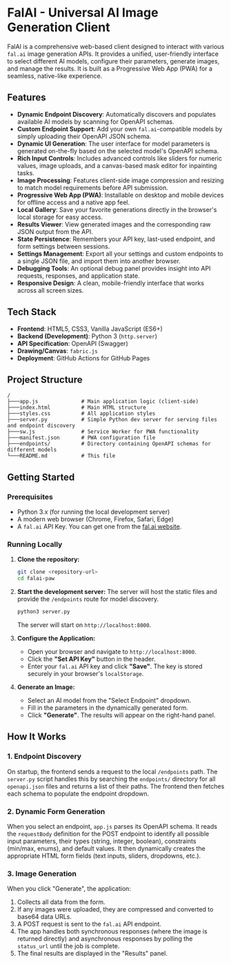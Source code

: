 # FalAI - Universal AI Image Generation Client

FalAI is a comprehensive web-based client designed to interact with various `fal.ai` image generation APIs. It provides a unified, user-friendly interface to select different AI models, configure their parameters, generate images, and manage the results. It is built as a Progressive Web App (PWA) for a seamless, native-like experience.

## Features

*   **Dynamic Endpoint Discovery**: Automatically discovers and populates available AI models by scanning for OpenAPI schemas.
*   **Custom Endpoint Support**: Add your own `fal.ai`-compatible models by simply uploading their OpenAPI JSON schema.
*   **Dynamic UI Generation**: The user interface for model parameters is generated on-the-fly based on the selected model's OpenAPI schema.
*   **Rich Input Controls**: Includes advanced controls like sliders for numeric values, image uploads, and a canvas-based mask editor for inpainting tasks.
*   **Image Processing**: Features client-side image compression and resizing to match model requirements before API submission.
*   **Progressive Web App (PWA)**: Installable on desktop and mobile devices for offline access and a native app feel.
*   **Local Gallery**: Save your favorite generations directly in the browser's local storage for easy access.
*   **Results Viewer**: View generated images and the corresponding raw JSON output from the API.
*   **State Persistence**: Remembers your API key, last-used endpoint, and form settings between sessions.
*   **Settings Management**: Export all your settings and custom endpoints to a single JSON file, and import them into another browser.
*   **Debugging Tools**: An optional debug panel provides insight into API requests, responses, and application state.
*   **Responsive Design**: A clean, mobile-friendly interface that works across all screen sizes.

## Tech Stack

*   **Frontend**: HTML5, CSS3, Vanilla JavaScript (ES6+)
*   **Backend (Development)**: Python 3 (`http.server`)
*   **API Specification**: OpenAPI (Swagger)
*   **Drawing/Canvas**: `fabric.js`
*   **Deployment**: GitHub Actions for GitHub Pages

## Project Structure

```
/
├───app.js              # Main application logic (client-side)
├───index.html          # Main HTML structure
├───styles.css          # All application styles
├───server.py           # Simple Python dev server for serving files and endpoint discovery
├───sw.js               # Service Worker for PWA functionality
├───manifest.json       # PWA configuration file
├───endpoints/          # Directory containing OpenAPI schemas for different models
└───README.md           # This file
```

## Getting Started

### Prerequisites

*   Python 3.x (for running the local development server)
*   A modern web browser (Chrome, Firefox, Safari, Edge)
*   A `fal.ai` API Key. You can get one from the [fal.ai website](https://fal.ai/).

### Running Locally

1.  **Clone the repository:**
    ```bash
    git clone <repository-url>
    cd falai-paw
    ```

2.  **Start the development server:**
    The server will host the static files and provide the `/endpoints` route for model discovery.
    ```bash
    python3 server.py
    ```
    The server will start on `http://localhost:8000`.

3.  **Configure the Application:**
    *   Open your browser and navigate to `http://localhost:8000`.
    *   Click the **"Set API Key"** button in the header.
    *   Enter your `fal.ai` API key and click **"Save"**. The key is stored securely in your browser's `localStorage`.

4.  **Generate an Image:**
    *   Select an AI model from the "Select Endpoint" dropdown.
    *   Fill in the parameters in the dynamically generated form.
    *   Click **"Generate"**. The results will appear on the right-hand panel.

## How It Works

### 1. Endpoint Discovery

On startup, the frontend sends a request to the local `/endpoints` path. The `server.py` script handles this by searching the `endpoints/` directory for all `openapi.json` files and returns a list of their paths. The frontend then fetches each schema to populate the endpoint dropdown.

### 2. Dynamic Form Generation

When you select an endpoint, `app.js` parses its OpenAPI schema. It reads the `requestBody` definition for the POST endpoint to identify all possible input parameters, their types (string, integer, boolean), constraints (min/max, enums), and default values. It then dynamically creates the appropriate HTML form fields (text inputs, sliders, dropdowns, etc.).

### 3. Image Generation

When you click "Generate", the application:
1.  Collects all data from the form.
2.  If any images were uploaded, they are compressed and converted to base64 data URLs.
3.  A POST request is sent to the `fal.ai` API endpoint.
4.  The app handles both synchronous responses (where the image is returned directly) and asynchronous responses by polling the `status_url` until the job is complete.
5.  The final results are displayed in the "Results" panel.
